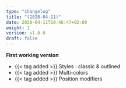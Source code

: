 ```yaml
---
type: "changelog"
title: "(2020-04-11)"
date: 2020-04-11T10:46:47+02:00
weight: 1
version: v1.0.0
draft: false
---
```


**First working version**
- {{< tag added >}} Styles : classic & outlined
- {{< tag added >}} Multi-colors
- {{< tag added >}} Position modifiers
